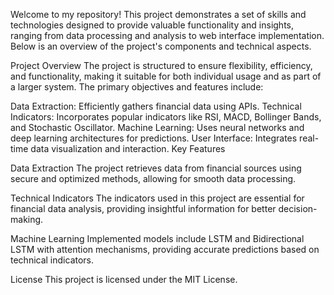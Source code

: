 

Welcome to my repository! This project demonstrates a set of skills and technologies designed to provide valuable functionality and insights, ranging from data processing and analysis to web interface implementation. Below is an overview of the project's components and technical aspects.

Project Overview The project is structured to ensure flexibility, efficiency, and functionality, making it suitable for both individual usage and as part of a larger system. The primary objectives and features include:

Data Extraction: Efficiently gathers financial data using APIs. Technical Indicators: Incorporates popular indicators like RSI, MACD, Bollinger Bands, and Stochastic Oscillator. Machine Learning: Uses neural networks and deep learning architectures for predictions. User Interface: Integrates real-time data visualization and interaction. Key Features

Data Extraction The project retrieves data from financial sources using secure and optimized methods, allowing for smooth data processing.

Technical Indicators The indicators used in this project are essential for financial data analysis, providing insightful information for better decision-making.

Machine Learning Implemented models include LSTM and Bidirectional LSTM with attention mechanisms, providing accurate predictions based on technical indicators.

License This project is licensed under the MIT License.

